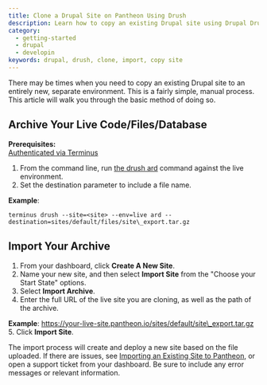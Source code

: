 ```yaml
---
title: Clone a Drupal Site on Pantheon Using Drush
description: Learn how to copy an existing Drupal site using Drupal Drush on Pantheon.
category:
  - getting-started
  - drupal
  - developin
keywords: drupal, drush, clone, import, copy site
---
```

There may be times when you need to copy an existing Drupal site to an entirely new, separate environment. This is a fairly simple, manual process. This article will walk you through the basic method of doing so.

## Archive Your Live Code/Files/Database
**Prerequisites:**  
 [Authenticated via Terminus](/docs/articles/local/cli)

1. From the command line, run [the drush ard](http://www.drushcommands.com/drush-6x/archive/archive-dump) command against the live environment.
2. Set the destination parameter to include a file name.  

**Example**:
```
terminus drush --site=<site> --env=live ard --destination=sites/default/files/site\_export.tar.gz
```

##  Import Your Archive

1. From your dashboard, click **Create A New Site**.
2. Name your new site, and then select **Import Site** from the "Choose your Start State" options.
3. Select **Import Archive**.
4. Enter the full URL of the live site you are cloning, as well as the path of the archive.

  **Example**: https://your-live-site.pantheon.io/sites/default/site\_export.tar.gz
5. Click **Import Site**.

The import process will create and deploy a new site based on the file uploaded. If there are issues, see [Importing an Existing Site to Pantheon](/docs/articles/sites/create/importing-an-existing-site), or open a support ticket from your dashboard. Be sure to include any error messages or relevant information.
